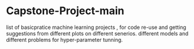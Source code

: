# Capstone-Project-main
 
list of basicpratice machine learning projects , for code re-use and getting suggestions from different plots on different senerios.
different models and different problems for hyper-parameter tunning.
